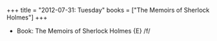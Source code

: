 +++
title = "2012-07-31: Tuesday"
books = ["The Memoirs of Sherlock Holmes"]
+++


* Book: The Memoirs of Sherlock Holmes {E} /f/
